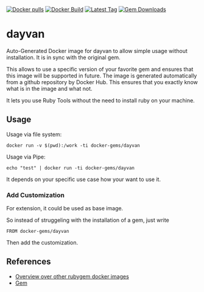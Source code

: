 [![Docker pulls](https://img.shields.io/docker/pulls/rubygem/dayvan.svg)](https://hub.docker.com/r/rubygem/dayvan/)
[![Docker Build](https://img.shields.io/docker/automated/rubygem/dayvan.svg)](https://hub.docker.com/r/rubygem/dayvan/)
[![Latest Tag](https://img.shields.io/github/tag/docker-rubygem/dayvan.svg)](https://hub.docker.com/r/rubygem/dayvan/)
[![Gem Downloads](https://img.shields.io/gem/dt/dayvan.svg)](https://rubygems.org/gems/dayvan/)
# dayvan

Auto-Generated Docker image for dayvan to allow simple usage without installation.
It is in sync with the original gem.

This allows to use a specific version of your favorite gem and ensures that this image will be supported in future.
The image is generated automatically from a github repository by Docker Hub.
This ensures that you exactly know what is in the image and what not.

It lets you use Ruby Tools without the need to install ruby on your machine.

## Usage

Usage via file system:

`docker run -v $(pwd):/work -ti docker-gems/dayvan`

Usage via Pipe:

`echo "test" | docker run -ti docker-gems/dayvan`

It depends on your specific use case how your want to use it.

### Add Customization

For extension, it could be used as base image.

So instead of struggeling with the installation of a gem, just write

`FROM docker-gems/dayvan`

Then add the customization.

## References

 - [Overview over other rubygem docker images](https://github.com/thinkbot/docker-rubygem)
 - [Gem](https://rubygems.org/gems/dayvan/)
